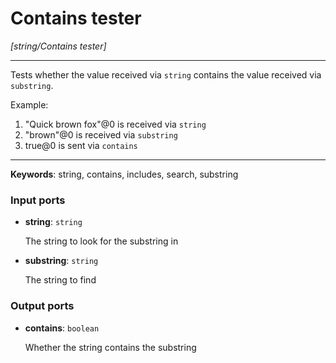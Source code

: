 # Contains tester

_[string/Contains tester]_

---

Tests whether the value received via `string` contains the value received via `substring`.  
  
Example:  
  
1. "Quick brown fox"@0 is received via `string`  
2. "brown"@0 is received via `substring`  
3. true@0 is sent via `contains`  

---

__Keywords__: string, contains, includes, search, substring

### Input ports

* __string__: ` string `

    The string to look for the substring in


* __substring__: ` string `

    The string to find

### Output ports

* __contains__: ` boolean `

    Whether the string contains the substring

